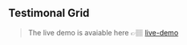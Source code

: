 ## Testimonal Grid

> The live demo is avaiable here 👉🏽 [live-demo](https://katongole-isaac.github.io/testimonals-grid, "Testimonal grid")
